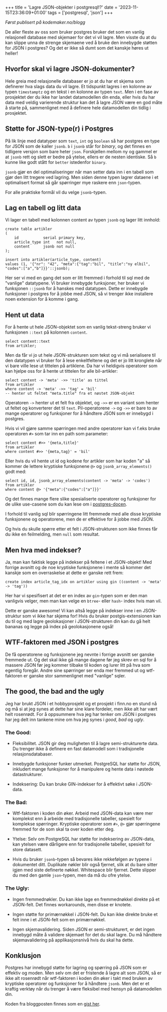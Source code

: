+++
title = 'Lagre JSON-objekter i postgresql!?'
date = '2023-11-15T23:36:09+01:00'
tags = ['postgresql', 'json']
+++

_Først publisert på kodemaker.no/blogg_

De aller fleste av oss som bruker postgres bruker det som en vanlig relasjonell database med
skjemaer for det vi vil lagre. Men visste du at du kan slippe unna de strenge skjemaene ved å bruke den
innebygde støtten for JSON i postgres? Og det er ikke så dumt som det kanskje høres ut heller!

## Hvorfor skal vi lagre JSON-dokumenter?

Hele greia med relasjonelle databaser er jo at du har et skjema som definerer hva slags data du vil lagre. Et tidspunkt
lagres i en kolonne av typen `timestamptz` og en tekst i en kolonne av typen `text`. Men i en fase av prosjektet der du
ikke har landet datamodellen din enda, eller hvis du har data med veldig varierende struktur kan det å lagre JSON være
en god måte å starte på, sammenlignet med å definere hele datamodellen din tidlig i prosjektet.

## Støtte for JSON-type(r) i Postgres

På lik linje med datatyper som `text`, `int` og `boolean` så har postgres en type for JSON som de kaller `jsonb`. `b`
i `jsonb` står for _binary_, og det finnes en tidligere versjon som bare heter `json`. Forskjellen mellom ny og gammel
er
at `jsonb` rett og slett er bedre på ytelse, ellers er de nesten identiske. Så `b` kunne like godt stått for `better`
istedenfor `binary`.

`jsonb` gjør en del optimaliseringer når man setter data inn i en tabell som gjør den litt tregere ved lagring. Men
siden denne typen lagrer dataene i et optimalisert format så går spørringer mye raskere enn `json`-typen.

For alle praktiske formål vil du velge `jsonb`-typen.

## Lag en tabell og litt data

Vi lager en tabell med kolonnen content av typen `jsonb` og lager litt innhold:

```postgresql
create table artikler
(
    id           serial primary key,
    article_type int   not null,
    content      jsonb not null
);

insert into artikler(article_type, content)
values (1, '{"nr": "42", "meta":{"tag":"bil", "title":"ny elbil", "codes":["a","b"]}}'::jsonb);
```

Her ser vi med en gang det som er litt fremmed i forhold til sql med de "vanlige" datatypene. Vi bruker innebygde
funksjoner, her bruker vi funksjonen `::jsonb` for å hanskes med datatypen. Dette er innebygde funksjoner i postgres for å
jobbe med JSON, så vi trenger ikke installere noen extension for å komme i gang.

## Hent ut data

For å hente ut hele JSON-objektet som en vanlig tekst-streng bruker vi funksjonen `::text` på kolonnen `content`.

```postgresql
select content::text
from artikler;
```

Men da får vi jo ut hele JSON-strukturen som tekst og vi må serialisere til den datatypen vi bruker for å lese
enkeltfeltene og det er jo litt kronglete når vi bare ville lese ut tittelen på artiklene. Da har vi heldigvis
operatorer som kan hjelpe oss for å hente ut tittelen for alle bil-artikler:

```postgresql
select content -> 'meta' ->> 'title' as tittel
from artikler
where content -> 'meta' ->> 'tag' = 'bil'
-- henter ut feltet "meta.title" fra et nøstet JSON-objekt
```

Operatoren `->`  henter ut et felt fra objektet, og `->>` er en variant som henter ut feltet og konverterer det
til `text`. Pil-operatorene `->` og `->>` er bare to av mange operatorer og funksjoner for å håndtere JSON som er
innebygd i postgres.

Hvis vi vil gjøre samme spørringen med andre operatorer kan vi f.eks bruke operatoren `#>` som tar inn en path som
parameter:

```postgresql
select content #>> '{meta,title}'
from artikler
where content #>> '{meta,tag}' = 'bil'
```

Eller hvis du vil hente ut id og kodene for artikler som har koden "a" så kommer de lettere kryptiske funksjonene `@>`
og `jsonb_array_elements()` godt med:

```postgresql
select id, id, jsonb_array_elements(content -> 'meta' -> 'codes')
from artikler
where content @> '{"meta":{"codes":["a"]}}'
```

Og det finnes mange flere slike spesialiserte operatorer og funksjoner for de ulike use-casene som du kan lese om
i [postgres-docen](https://www.postgresql.org/docs/16/functions-json.html#FUNCTIONS-JSON-PROCESSING).

I forhold til vanlig sql blir spørringene litt fremmede med alle disse kryptiske funksjonene og operatorene, men de er
effektive for å jobbe med JSON.

Og hvis du skulle spørre etter et felt i JSON-strukturen som ikke finnes får du ikke en feilmelding, men `null` som
resultat.

## Men hva med indekser?

Ja, man kan faktisk legge på indekser på feltene i et JSON-objekt! Med forrige avsnitt og de noe kryptiske funksjonene i
mente så kommer det kanskje som en overraskelse at dette er ganske rett frem:

```postgresql
create index article_tag_idx on artikler using gin ((content -> 'meta' -> 'tag'))
```

Her har vi spesifisert at det er en index av `gin`-typen som er den man vanligvis velger, men man kan velge en `btree`-
eller `hash`- index hvis man vil.

Dette er ganske awesome! Vi kan altså legge på indekser inne i en JSON-struktur som vi ikke har skjema for!  Hvis du
bruker postgis-extensionen kan du til og med lagre geolokasjoner i JSON-strukturen din
kan du gå helt bananas og legge på index på geolokasjonene også!

## WTF-faktoren med JSON i postgres

De få operatorene og funksjonene jeg nevnte i forrige avsnitt ser ganske fremmede ut. Og det skal ikke gå mange dagene
før jeg skrev en sql for å massere JSON før jeg kommer tilbake til koden og lurer litt på hva som egentlig foregår.
Andre sine spørringer ser enda mer fremmed ut og wtf-faktoren er ganske stor sammenlignet med "vanlige" sqler.

## The good, the bad and the ugly

Jeg har brukt JSON i et hobbyprosjekt og et prosjekt i finn.no en stund nå og må si at jeg synes at dette har sine klare
fordeler, men ikke alt har vært helt rosenrødt. For å oppsummere hva jeg har tenker om JSON i postgres har jeg delt inn
tankene mine om hva jeg synes i _good_, _bad_ og _ugly_.

### The Good:

* Fleksibilitet. JSON gir deg muligheten til å lagre semi-strukturerte data. Du trenger ikke å definere en fast
  datamodell som i tradisjonelle relasjonsdatabaser.

* Innebygde funksjoner funker utmerket. PostgreSQL har støtte for JSON, inkludert mange funksjoner
  for å manipulere og hente data i nøstede datastrukturer.

* Indeksering: Du kan bruke GIN-indekser for å effektivt søke i JSON-data.

### The Bad:

* Wtf-faktoren i koden din øker. Arbeid med JSON-data kan være mer komplekst enn å arbeide med tradisjonelle tabeller,
  spesielt for komplekse spørringer. Kryptiske operatorer som `#>`, `@>` gjør spørringene fremmed for de som skal ta
  over koden etter deg.

* Ytelse: Selv om PostgreSQL har støtte for indeksering av JSON-data, kan ytelsen være dårligere enn for tradisjonelle
  tabeller, spesielt for store datasett.

* Hvis du bruker `jsonb`-typen så bevares ikke rekkefølgen av typene i dokumentet ditt. Duplikate nøkler blir også
  fjernet, slik at du bare sitter igjen med siste definerte nøkkel. Whitespace blir fjernet. Dette slipper du med den
  gamle `json`-typen, men da må du ofre ytelse.

### The Ugly:

* Ingen fremmednøkler. Du kan ikke lage en fremmednøkkel direkte på et JSON-felt. Det finnes workarounds, men
  disse er knotete.

* Ingen støtte for primærnøkkel i JSON-felt. Du kan ikke direkte bruke et felt inne i et JSON-felt som en primærnøkkel.

* Ingen skjemavalidering. Siden JSON er semi-strukturert, er det ingen innebygd måte å validere skjemaet for det du skal
  lagre. Du må håndtere skjemavalidering på applikasjonsnivå hvis du skal ha dette.

## Konklusjon

Postgres har innebygd støtte for lagring og spørring på JSON som er effektiv og moden. Men selv om det er fristende å
lagre alt som JSON, så er ikke alt rosenrødt når wtf-faktoren i koden din øker i takt med bruken av kryptiske operatorer
og funksjoner for å håndtere `jsonb`. Men det er et kraftig verktøy når du trenger å være fleksibel med
hensyn på datamodellen din.

Koden fra bloggposten finnes som en [gist her](https://gist.github.com/nilsmagnus/8302c63c0252101ce3e5d479a493c124).
